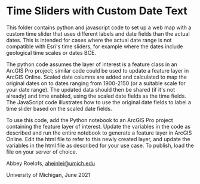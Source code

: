# Time Sliders with Custom Date Text
This folder contains python and javascript code to set up a web map with a custom time slider that uses different labels
and date fields than the actual dates. This is intended for cases where the actual date range is not compatible
with Esri's time sliders, for example where the dates include geological time scales or dates BCE.

The python code assumes the layer of interest is a feature class in an ArcGIS Pro project; similar code could be used
to update a feature layer in ArcGIS Online. Scaled date columns are added and calculated to map the original dates on to
dates ranging from 1900-2150 (or a suitable scale for your date range). The updated data should then be shared (if it's not already) and time enabled, using the
scaled date fields as the time fields. The JavaScript code illustrates how to use the original date fields to label a 
time slider based on the scaled date fields.

To use this code, add the Python notebook to an ArcGIS Pro project containing the feature layer of interest. Update 
the variables in the code as described and run the entire notebook to generate a feature layer in ArcGIS Online. 
Edit the html file to refer to this newly created layer, and update the variables in the html file as described for 
your use case. To publish, load the file on your server of choice.

Abbey Roelofs, aheinlei@umich.edu

University of Michigan, June 2021